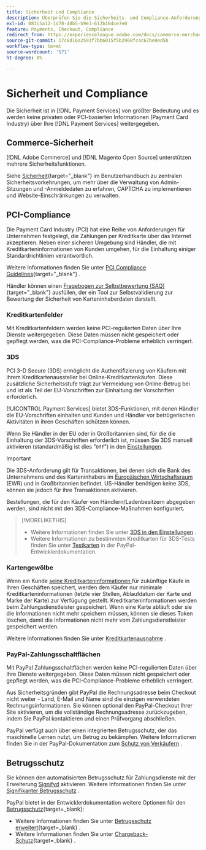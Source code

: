 ```yaml
---
title: Sicherheit und Compliance
description: Überprüfen Sie die Sicherheits- und Compliance-Anforderungen für Ihre Site.
exl-id: 083c5a12-1d78-48b5-b9e3-612b104ce7e0
feature: Payments, Checkout, Compliance
redirect_from: https://experienceleague.adobe.com/docs/commerce-merchant-services/payment-services/security.html
source-git-commit: 17c8d16a2593f7bb6015f5b2968fc4c67be8ed5b
workflow-type: tm+mt
source-wordcount: '571'
ht-degree: 0%

---
```


# Sicherheit und Compliance

Die Sicherheit ist in [!DNL Payment Services] von größter Bedeutung und es werden keine privaten oder PCI-basierten Informationen (Payment Card Industry) über Ihre [!DNL Payment Services] weitergegeben.

## Commerce-Sicherheit

[!DNL Adobe Commerce] und [!DNL Magento Open Source] unterstützen mehrere Sicherheitsfunktionen.

Siehe [Sicherheit](https://experienceleague.adobe.com/en/docs/commerce-admin/systems/security/security){target="_blank"} im Benutzerhandbuch zu zentralen Sicherheitsvorkehrungen, um mehr über die Verwaltung von Admin-Sitzungen und -Anmeldedaten zu erfahren, CAPTCHA zu implementieren und Website-Einschränkungen zu verwalten.

## PCI-Compliance

Die Payment Card Industry (PCI) hat eine Reihe von Anforderungen für Unternehmen festgelegt, die Zahlungen per Kreditkarte über das Internet akzeptieren. Neben einer sicheren Umgebung sind Händler, die mit Kreditkarteninformationen von Kunden umgehen, für die Einhaltung einiger Standardrichtlinien verantwortlich.

Weitere Informationen finden Sie unter [PCI Compliance Guidelines](https://experienceleague.adobe.com/en/docs/commerce-admin/start/compliance/payments/compliance-pci){target="_blank"} .

Händler können einen [Fragebogen zur Selbstbewertung (SAQ)](https://www.pcisecuritystandards.org/pci_security/completing_self_assessment){target="_blank"} ausfüllen, der ein Tool zur Selbstvalidierung zur Bewertung der Sicherheit von Karteninhaberdaten darstellt.

### Kreditkartenfelder

Mit Kreditkartenfeldern werden keine PCI-regulierten Daten über Ihre Dienste weitergegeben. Diese Daten müssen nicht gespeichert oder gepflegt werden, was die PCI-Compliance-Probleme erheblich verringert.

### 3DS

PCI 3-D Secure (3DS) ermöglicht die Authentifizierung von Käufern mit ihrem Kreditkartenaussteller bei Online-Kreditkartenkäufen. Diese zusätzliche Sicherheitsstufe trägt zur Vermeidung von Online-Betrug bei und ist als Teil der EU-Vorschriften zur Einhaltung der Vorschriften erforderlich.

[!UICONTROL Payment Services] bietet 3DS-Funktionen, mit denen Händler die EU-Vorschriften einhalten und Kunden und Händler vor betrügerischen Aktivitäten in ihren Geschäften schützen können.

Wenn Sie Händler in der EU oder in Großbritannien sind, für die die Einhaltung der 3DS-Vorschriften erforderlich ist, müssen Sie 3DS manuell aktivieren (standardmäßig ist dies &quot;`Off`&quot;) in den [Einstellungen](settings.md#credit-card-fields).

>[!IMPORTANT]
>
>Die 3DS-Anforderung gilt für Transaktionen, bei denen sich die Bank des Unternehmens und des Karteninhabers im [Europäischen Wirtschaftsraum](https://www.efta.int/eea) (EWR) und in Großbritannien befindet. US-Händler benötigen keine 3DS, können sie jedoch für ihre Transaktionen aktivieren.

Bestellungen, die für den Käufer von Händlern/Ladenbesitzern abgegeben werden, sind nicht mit den 3DS-Compliance-Maßnahmen konfiguriert.

>[!MORELIKETHIS]
>
> * Weitere Informationen finden Sie unter [3DS in den Einstellungen](settings.md#3ds) .
> * Weitere Informationen zu bestimmten Kreditkarten für 3DS-Tests finden Sie unter [Testkarten](https://developer.paypal.com/docs/checkout/advanced/customize/3d-secure/test/) in der PayPal-Entwicklerdokumentation.

### Kartengewölbe

Wenn ein Kunde [seine Kreditkarteninformationen ](vaulting.md) für zukünftige Käufe in Ihren Geschäften speichert, werden dem Käufer nur minimale Kreditkarteninformationen (letzte vier Stellen, Ablaufdatum der Karte und Marke der Karte) zur Verfügung gestellt. Kreditkarteninformationen werden beim Zahlungsdienstleister gespeichert. Wenn eine Karte abläuft oder sie die Informationen nicht mehr speichern müssen, können sie dieses Token löschen, damit die Informationen nicht mehr vom Zahlungsdienstleister gespeichert werden.

Weitere Informationen finden Sie unter [Kreditkartenausnahme](vaulting.md) .

### PayPal-Zahlungsschaltflächen

Mit PayPal Zahlungsschaltflächen werden keine PCI-regulierten Daten über Ihre Dienste weitergegeben. Diese Daten müssen nicht gespeichert oder gepflegt werden, was die PCI-Compliance-Probleme erheblich verringert.

Aus Sicherheitsgründen gibt PayPal die Rechnungsadresse beim Checkout nicht weiter - Land, E-Mail und Name sind die einzigen verwendeten Rechnungsinformationen. Sie können optional den PayPal-Checkout Ihrer Site aktivieren, um die vollständige Rechnungsadresse zurückzugeben, indem Sie PayPal kontaktieren und einen Prüfvorgang abschließen.

PayPal verfügt auch über einen integrierten Betrugsschutz, der das maschinelle Lernen nutzt, um Betrug zu bekämpfen. Weitere Informationen finden Sie in der PayPal-Dokumentation zum [Schutz von Verkäufern](https://www.paypal.com/us/webapps/mpp/security/seller-protection) .

## Betrugsschutz

Sie können den automatisierten Betrugsschutz für Zahlungsdienste mit der Erweiterung [Signifyd](https://commercemarketplace.adobe.com/signifyd-module-connect.html) aktivieren. Weitere Informationen finden Sie unter [Signifikanter Betrugsschutz](fraud-protection.md) .

PayPal bietet in der Entwicklerdokumentation weitere Optionen für den [Betrugsschutz](https://www.paypal.com/us/cshelp/article/what-is-fraud-protection-help1014){target=_blank}:

* Weitere Informationen finden Sie unter [Betrugsschutz erweitert](https://www.paypal.com/us/enterprise/fraud-protection-advanced#fraud-protection-advanced){target=_blank} .
* Weitere Informationen finden Sie unter [Chargeback-Schutz](https://www.paypal.com/us/cshelp/article/what-is-chargeback-protection-help608){target=_blank} .
